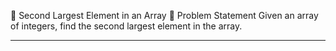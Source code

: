 
🔹 Second Largest Element in an Array
📜 Problem Statement
Given an array of integers, find the second largest element in the array.

 ---
